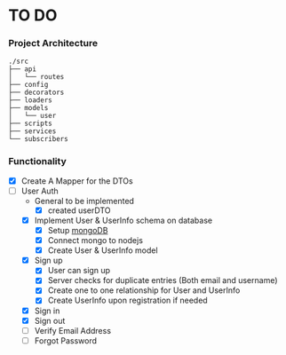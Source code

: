 # TO DO

### Project Architecture

```
./src
├── api
│   └── routes
├── config
├── decorators
├── loaders
├── models
│   └── user
├── scripts
├── services
└── subscribers
```

### Functionality
- [x] Create A Mapper for the DTOs
- [ ] User Auth
  - General to be implemented
    -[x] created userDTO
  - [x] Implement User & UserInfo schema on database
    - [x] Setup [mongoDB](https://www.mongodb.com/)
    - [x] Connect mongo to nodejs
    - [x] Create User & UserInfo model
  - [x] Sign up
      - [x] User can sign up
      - [x] Server checks for duplicate entries (Both email and username)
      - [x] Create one to one relationship for User and UserInfo
      - [x] Create UserInfo upon registration if needed
  - [x] Sign in
  - [x] Sign out
  - [ ] Verify Email Address
  - [ ] Forgot Password
